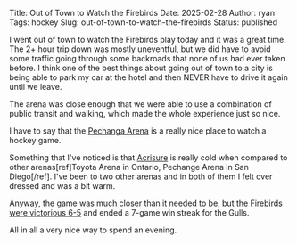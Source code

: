 Title: Out of Town to Watch the Firebirds
Date: 2025-02-28
Author: ryan
Tags: hockey
Slug: out-of-town-to-watch-the-firebirds
Status: published

I went out of town to watch the Firebirds play today and it was a great time. The 2+ hour trip down was mostly uneventful, but we did have to avoid some traffic going through some backroads that none of us had ever taken before. I think one of the best things about going out of town to a city is being able to park my car at the hotel and then NEVER have to drive it again until we leave.

The arena was close enough that we were able to use a combination of public transit and walking, which made the whole experience just so nice.

I have to say that the [Pechanga Arena](https://pechangaarenasd.com/) is a really nice place to watch a hockey game.

Something that I've noticed is that [Acrisure](https://acrisurearena.com/) is really cold when compared to other arenas[ref]Toyota Arena in Ontario, Pechange Arena in San Diego[/ref]. I've been to two other arenas and in both of them I felt over dressed and was a bit warm.

Anyway, the game was much closer than it needed to be, but [the Firebirds were victorious 6-5](https://theahl.com/stats/game-center/1027295) and ended a 7-game win streak for the Gulls.

All in all a very nice way to spend an evening.
